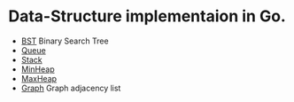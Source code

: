 # Data-Structure implementaion in Go.

* [BST](https://github.com/jadilet/generics/tree/master/bst) Binary Search Tree
* [Queue](https://github.com/jadilet/generics/tree/master/queue)
* [Stack](https://github.com/jadilet/generics/tree/master/stack)
* [MinHeap](https://github.com/jadilet/generics/tree/master/heap)
* [MaxHeap](https://github.com/jadilet/generics/tree/master/heap)
* [Graph](https://github.com/jadilet/generics/tree/master/graph) Graph adjacency list